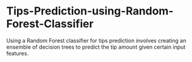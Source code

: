 # Tips-Prediction-using-Random-Forest-Classifier
Using a Random Forest classifier for tips prediction involves creating an ensemble of decision trees to predict the tip amount given certain input features.
